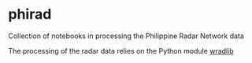 # phirad

Collection of notebooks in processing the Philippine Radar Network data

The processing of the radar data relies on the Python module [wradlib](https://github.com/wradlib/wradlib].)
